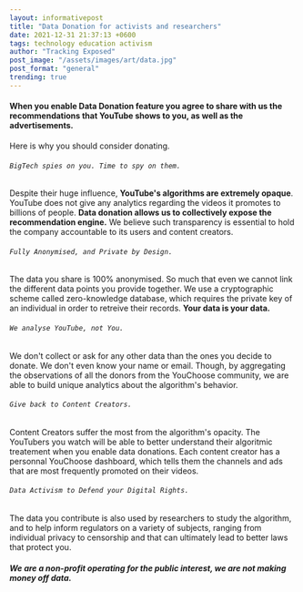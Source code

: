 ```yaml
---
layout: informativepost
title: "Data Donation for activists and researchers"
date: 2021-12-31 21:37:13 +0600
tags: technology education activism
author: "Tracking Exposed"
post_image: "/assets/images/art/data.jpg"
post_format: "general"
trending: true
---
```


#### When you enable Data Donation feature you agree to share with us the recommendations that YouTube shows to you, as well as the advertisements.

Here is why you should consider donating.<br>

###### `BigTech spies on you. Time to spy on them.`

Despite their huge influence, **YouTube's algorithms are extremely opaque**. YouTube does not give any analytics regarding the videos it promotes to billions of people. 
**Data donation allows us to collectively expose the recommendation engine.** We believe such transparency is essential to hold the company accountable to its users and content creators.

###### `Fully Anonymised, and Private by Design.`

The data you share is 100% anonymised. So much that even we cannot link the different data points you provide together. 
We use a cryptographic scheme called zero-knowledge database, which requires the private key of an individual in order to retreive their records. **Your data is your data.**

###### `We analyse YouTube, not You.`

We don't collect or ask for any other data than the ones you decide to donate. We don't even know your name or email.
Though, by aggregating the observations of all the donors from the YouChoose community, we are able to build unique analytics about the algorithm's behavior. 

###### `Give back to Content Creators.`

Content Creators suffer the most from the algorithm's opacity. The YouTubers you watch will be able to better understand their algoritmic treatement when you enable data donations.
Each content creator has a personnal YouChoose dashboard, which tells them the channels and ads that are most frequently promoted on their videos. 

###### `Data Activism to Defend your Digital Rights.`

The data you contribute is also used by researchers to study the algorithm, and to help inform regulators on a variety of subjects, ranging from individual privacy to censorship and that can ultimately lead to better laws that protect you.

###### **We are a non-profit operating for the public interest, we are not making money off data.**

